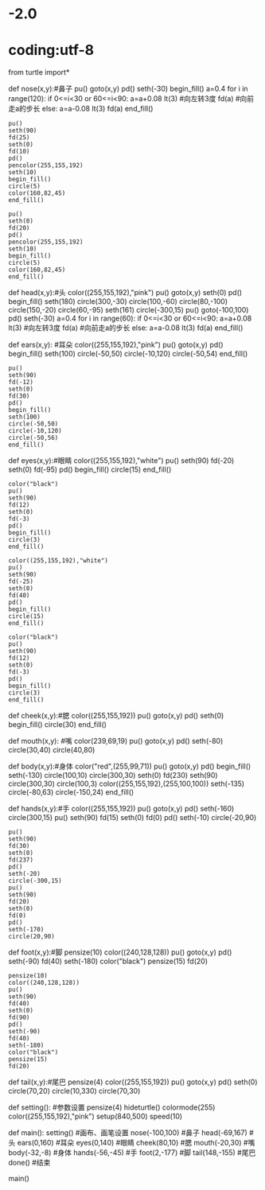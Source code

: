 # -2.0
# coding:utf-8
from turtle import*

def nose(x,y):#鼻子
    pu()
    goto(x,y)
    pd()
    seth(-30)
    begin_fill()
    a=0.4
    for i in range(120):
        if 0<=i<30 or 60<=i<90:
            a=a+0.08
            lt(3) #向左转3度
            fd(a) #向前走a的步长
        else:
            a=a-0.08
            lt(3)
            fd(a)
    end_fill()

    pu()
    seth(90)
    fd(25)
    seth(0)
    fd(10)
    pd()
    pencolor(255,155,192)
    seth(10)
    begin_fill()
    circle(5)
    color(160,82,45)
    end_fill()

    pu()
    seth(0)
    fd(20)
    pd()
    pencolor(255,155,192)
    seth(10)
    begin_fill()
    circle(5)
    color(160,82,45)
    end_fill()


def head(x,y):#头
    color((255,155,192),"pink")
    pu()
    goto(x,y)
    seth(0)
    pd()
    begin_fill()
    seth(180)
    circle(300,-30)
    circle(100,-60)
    circle(80,-100)
    circle(150,-20)
    circle(60,-95)
    seth(161)
    circle(-300,15)
    pu()
    goto(-100,100)
    pd()
    seth(-30)
    a=0.4
    for i in range(60):
        if 0<=i<30 or 60<=i<90:
            a=a+0.08
            lt(3) #向左转3度
            fd(a) #向前走a的步长
        else:
            a=a-0.08
            lt(3)
            fd(a)
    end_fill()


def ears(x,y): #耳朵
    color((255,155,192),"pink")
    pu()
    goto(x,y)
    pd()
    begin_fill()
    seth(100)
    circle(-50,50)
    circle(-10,120)
    circle(-50,54)
    end_fill()

    pu()
    seth(90)
    fd(-12)
    seth(0)
    fd(30)
    pd()
    begin_fill()
    seth(100)
    circle(-50,50)
    circle(-10,120)
    circle(-50,56)
    end_fill()


def eyes(x,y):#眼睛
    color((255,155,192),"white")
    pu()
    seth(90)
    fd(-20)
    seth(0)
    fd(-95)
    pd()
    begin_fill()
    circle(15)
    end_fill()

    color("black")
    pu()
    seth(90)
    fd(12)
    seth(0)
    fd(-3)
    pd()
    begin_fill()
    circle(3)
    end_fill()

    color((255,155,192),"white")
    pu()
    seth(90)
    fd(-25)
    seth(0)
    fd(40)
    pd()
    begin_fill()
    circle(15)
    end_fill()

    color("black")
    pu()
    seth(90)
    fd(12)
    seth(0)
    fd(-3)
    pd()
    begin_fill()
    circle(3)
    end_fill()


def cheek(x,y):#腮
    color((255,155,192))
    pu()
    goto(x,y)
    pd()
    seth(0)
    begin_fill()
    circle(30)
    end_fill()


def mouth(x,y): #嘴
    color(239,69,19)
    pu()
    goto(x,y)
    pd()
    seth(-80)
    circle(30,40)
    circle(40,80)


def body(x,y):#身体
    color("red",(255,99,71))
    pu()
    goto(x,y)
    pd()
    begin_fill()
    seth(-130)
    circle(100,10)
    circle(300,30)
    seth(0)
    fd(230)
    seth(90)
    circle(300,30)
    circle(100,3)
    color((255,155,192),(255,100,100))
    seth(-135)
    circle(-80,63)
    circle(-150,24)
    end_fill()


def hands(x,y):#手
    color((255,155,192))
    pu()
    goto(x,y)
    pd()
    seth(-160)
    circle(300,15)
    pu()
    seth(90)
    fd(15)
    seth(0)
    fd(0)
    pd()
    seth(-10)
    circle(-20,90)

    pu()
    seth(90)
    fd(30)
    seth(0)
    fd(237)
    pd()
    seth(-20)
    circle(-300,15)
    pu()
    seth(90)
    fd(20)
    seth(0)
    fd(0)
    pd()
    seth(-170)
    circle(20,90)

def foot(x,y):#脚
    pensize(10)
    color((240,128,128))
    pu()
    goto(x,y)
    pd()
    seth(-90)
    fd(40)
    seth(-180)
    color("black")
    pensize(15)
    fd(20)

    pensize(10)
    color((240,128,128))
    pu()
    seth(90)
    fd(40)
    seth(0)
    fd(90)
    pd()
    seth(-90)
    fd(40)
    seth(-180)
    color("black")
    pensize(15)
    fd(20)

def tail(x,y):#尾巴
    pensize(4)
    color((255,155,192))
    pu()
    goto(x,y)
    pd()
    seth(0)
    circle(70,20)
    circle(10,330)
    circle(70,30)

def setting():          #参数设置
    pensize(4)
    hideturtle()
    colormode(255)
    color((255,155,192),"pink")
    setup(840,500)
    speed(10)

def main():
    setting()           #画布、画笔设置
    nose(-100,100)      #鼻子
    head(-69,167)       #头
    ears(0,160)         #耳朵
    eyes(0,140)         #眼睛
    cheek(80,10)        #腮
    mouth(-20,30)       #嘴
    body(-32,-8)        #身体
    hands(-56,-45)      #手
    foot(2,-177)        #脚
    tail(148,-155)      #尾巴
    done()              #结束

main()
